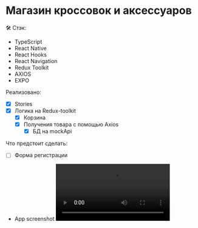 # Магазин кроссовок и аксессуаров

🛠 Стэк: 
  - TypeScript 
  - React Native
  - React Hooks
  - React Navigation
  - Redux Toolkit
  - AXIOS
  - EXPO

Реализовано:
- [x] Stories
- [x] Логика на Redux-toolkit
  - [x] Корзина 
  - [x] Получения товара с помощью Axios
    - [x] БД на mockApi   

Что предстоит сделать:
- [ ] Форма регистрации 

* App screenshot
![App screenshot](/assets/animation.gif.mp4)